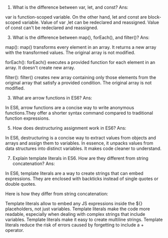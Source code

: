 1) What is the difference between var, let, and const?
Ans:

var is function-scoped variable. On the other hand, let and const are block-scoped variable.
Value of var ,let can be redeclared and reassigned.  Value of const can't be redeclared and reassigned.

3) What is the difference between map(), forEach(), and filter()?
Ans:

map(): map() transforms every element in an array. It returns a new array with the transformed values. The original array is not modified.

forEach(): forEach() executes a provided function for each element in an array. It doesn't create new array.

filter(): filter() creates new array containing only those elements from the original array that satisfy a provided condition. The original array is not modified.



3) What are arrow functions in ES6?
Ans:

 In ES6, arrow functions are a concise way to write anonymous functions.They offer a shorter syntax command compared to traditional function expressions.



5) How does destructuring assignment work in ES6?
Ans:

 In ES6, destructuring is a concise way to extract values from objects and arrays and assign them to variables. In essence, it unpacks values from data structures into distinct variables. It makes code cleaner to understand.



7) Explain template literals in ES6. How are they different from string concatenation?
Ans:

 In ES6, template literals are a way to create strings that can embed expressions. They are enclosed with backticks instead of single quotes or double quotes.



Here is how they differ from string concatenation:

Template literals allow to embed any JS expressions inside the ${} placeholders, not just variables.
Template literals make the code more readable, especially when dealing with complex strings that include variables.
Template literals make it easy to create multiline strings.
Template literals reduce the risk of errors caused by forgetting to include a + operator.
